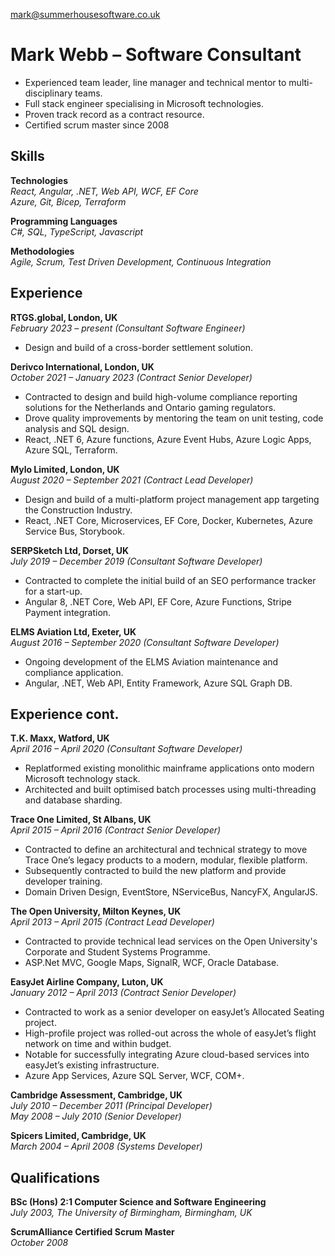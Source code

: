 [mark@summerhousesoftware.co.uk](mailto:mark@summerhousesoftware.co.uk)
# Mark Webb &ndash; Software Consultant
- Experienced team leader, line manager and technical mentor to multi-disciplinary teams.
- Full stack engineer specialising in Microsoft technologies.
- Proven track record as a contract resource.
- Certified scrum master since 2008

## Skills
**Technologies**  
*React, Angular, .NET, Web API, WCF, EF Core*  
*Azure, Git, Bicep, Terraform*  

**Programming Languages**  
*C#, SQL, TypeScript, Javascript*

**Methodologies**  
*Agile, Scrum, Test Driven Development, Continuous Integration*

## Experience
**RTGS.global, London, UK**  
*February 2023 &ndash; present (Consultant Software Engineer)*
- Design and build of a cross-border settlement solution.

**Derivco International, London, UK**  
*October 2021 &ndash; January 2023 (Contract Senior Developer)*
- Contracted to design and build high-volume compliance reporting solutions for the Netherlands and Ontario gaming regulators.
- Drove quality improvements by mentoring the team on unit testing, code analysis and SQL design.
- React, .NET 6, Azure functions, Azure Event Hubs, Azure Logic Apps, Azure SQL, Terraform.

**Mylo Limited, London, UK**  
*August 2020 &ndash; September 2021 (Contract Lead Developer)*
- Design and build of a multi-platform project management app targeting the Construction Industry.
- React, .NET Core, Microservices, EF Core, Docker, Kubernetes, Azure Service Bus, Storybook.

**SERPSketch Ltd, Dorset, UK**  
*July 2019 &ndash; December 2019 (Consultant Software Developer)*  
- Contracted to complete the initial build of an SEO performance tracker for a start-up.  
- Angular 8, .NET Core, Web API, EF Core, Azure Functions, Stripe Payment integration.

**ELMS Aviation Ltd, Exeter, UK**  
*August 2016 &ndash; September 2020 (Consultant Software Developer)*  
- Ongoing development of the ELMS Aviation maintenance and compliance application. 
- Angular, .NET, Web API, Entity Framework, Azure SQL Graph DB.

<h2 class="print-break">Experience cont.</h2>

**T.K. Maxx, Watford, UK**  
*April 2016 &ndash; April 2020 (Consultant Software Developer)*  
- Replatformed existing monolithic mainframe applications onto modern Microsoft technology stack.
- Architected and built optimised batch processes using multi-threading and database sharding.

**Trace One Limited, St Albans, UK**  
*April 2015 &ndash; April 2016 (Contract Senior Developer)*  
- Contracted to define an architectural and technical strategy to move Trace One’s legacy products to a modern, modular, flexible platform.
- Subsequently contracted to build the new platform and provide developer training.
- Domain Driven Design, EventStore, NServiceBus, NancyFX, AngularJS.

**The Open University, Milton Keynes, UK**  
*April 2013 &ndash; April 2015 (Contract Lead Developer)*  
- Contracted to provide technical lead services on the Open University's Corporate and Student Systems Programme.
- ASP.Net MVC, Google Maps, SignalR, WCF, Oracle Database.

**EasyJet Airline Company, Luton, UK**  
*January 2012 &ndash; April 2013 (Contract Senior Developer)*  
- Contracted to work as a senior developer on easyJet’s Allocated Seating project.  
- High-profile project was rolled-out across the whole of easyJet’s flight network on time and within budget.  
- Notable for successfully integrating Azure cloud-based services into easyJet’s existing infrastructure.
- Azure App Services, Azure SQL Server, WCF, COM+.

**Cambridge Assessment, Cambridge, UK**  
*July 2010 &ndash; December 2011 (Principal Developer)*  
*May 2008 &ndash; July 2010 (Senior Developer)*

**Spicers Limited, Cambridge, UK**  
*March 2004 &ndash; April 2008 (Systems Developer)*

## Qualifications

**BSc (Hons) 2:1 Computer Science and Software Engineering**  
*July 2003, The University of Birmingham, Birmingham, UK*  

**ScrumAlliance Certified Scrum Master**  
*October 2008*  